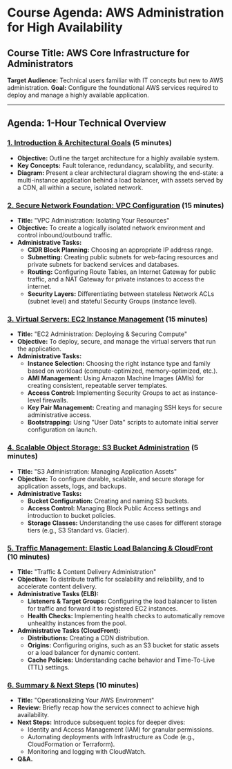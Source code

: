 # Course Agenda: AWS Administration for High Availability

## Course Title: AWS Core Infrastructure for Administrators
**Target Audience:** Technical users familiar with IT concepts but new to AWS administration.
**Goal:** Configure the foundational AWS services required to deploy and manage a highly available application.

---

## Agenda: 1-Hour Technical Overview

### [1. Introduction & Architectural Goals](./01_Introduction_and_Architecture.md) (5 minutes)
*   **Objective:** Outline the target architecture for a highly available system.
*   **Key Concepts:** Fault tolerance, redundancy, scalability, and security.
*   **Diagram:** Present a clear architectural diagram showing the end-state: a multi-instance application behind a load balancer, with assets served by a CDN, all within a secure, isolated network.

### [2. Secure Network Foundation: VPC Configuration](./02_VPC_Configuration.md) (15 minutes)
*   **Title:** "VPC Administration: Isolating Your Resources"
*   **Objective:** To create a logically isolated network environment and control inbound/outbound traffic.
*   **Administrative Tasks:**
    *   **CIDR Block Planning:** Choosing an appropriate IP address range.
    *   **Subnetting:** Creating public subnets for web-facing resources and private subnets for backend services and databases.
    *   **Routing:** Configuring Route Tables, an Internet Gateway for public traffic, and a NAT Gateway for private instances to access the internet.
    *   **Security Layers:** Differentiating between stateless Network ACLs (subnet level) and stateful Security Groups (instance level).

### [3. Virtual Servers: EC2 Instance Management](./03_EC2_Instance_Management.md) (15 minutes)
*   **Title:** "EC2 Administration: Deploying & Securing Compute"
*   **Objective:** To deploy, secure, and manage the virtual servers that run the application.
*   **Administrative Tasks:**
    *   **Instance Selection:** Choosing the right instance type and family based on workload (compute-optimized, memory-optimized, etc.).
    *   **AMI Management:** Using Amazon Machine Images (AMIs) for creating consistent, repeatable server templates.
    *   **Access Control:** Implementing Security Groups to act as instance-level firewalls.
    *   **Key Pair Management:** Creating and managing SSH keys for secure administrative access.
    *   **Bootstrapping:** Using "User Data" scripts to automate initial server configuration on launch.

### [4. Scalable Object Storage: S3 Bucket Administration](./04_S3_Bucket_Administration.md) (5 minutes)
*   **Title:** "S3 Administration: Managing Application Assets"
*   **Objective:** To configure durable, scalable, and secure storage for application assets, logs, and backups.
*   **Administrative Tasks:**
    *   **Bucket Configuration:** Creating and naming S3 buckets.
    *   **Access Control:** Managing Block Public Access settings and introduction to bucket policies.
    *   **Storage Classes:** Understanding the use cases for different storage tiers (e.g., S3 Standard vs. Glacier).

### [5. Traffic Management: Elastic Load Balancing & CloudFront](./05_Traffic_Management.md) (10 minutes)
*   **Title:** "Traffic & Content Delivery Administration"
*   **Objective:** To distribute traffic for scalability and reliability, and to accelerate content delivery.
*   **Administrative Tasks (ELB):**
    *   **Listeners & Target Groups:** Configuring the load balancer to listen for traffic and forward it to registered EC2 instances.
    *   **Health Checks:** Implementing health checks to automatically remove unhealthy instances from the pool.
*   **Administrative Tasks (CloudFront):**
    *   **Distributions:** Creating a CDN distribution.
    *   **Origins:** Configuring origins, such as an S3 bucket for static assets or a load balancer for dynamic content.
    *   **Cache Policies:** Understanding cache behavior and Time-To-Live (TTL) settings.

### [6. Summary & Next Steps](./06_Summary_and_Next_Steps.md) (10 minutes)
*   **Title:** "Operationalizing Your AWS Environment"
*   **Review:** Briefly recap how the services connect to achieve high availability.
*   **Next Steps:** Introduce subsequent topics for deeper dives:
    *   Identity and Access Management (IAM) for granular permissions.
    *   Automating deployments with Infrastructure as Code (e.g., CloudFormation or Terraform).
    *   Monitoring and logging with CloudWatch.
*   **Q&A.**
